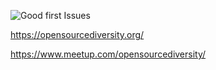 ![Good first Issues](https://github.com/sleepypioneer/ContributingToNextcloudIntroductoryWorkshop/images/blob/master/osd.jpeg)

https://opensourcediversity.org/

https://www.meetup.com/opensourcediversity/
